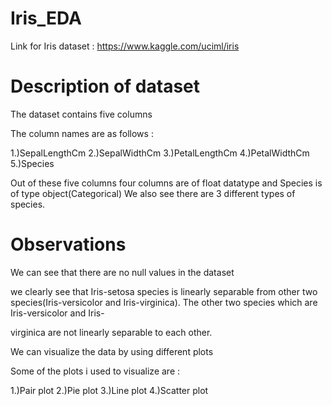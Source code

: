 # Iris_EDA

Link for Iris dataset : https://www.kaggle.com/uciml/iris

# Description of dataset

   The dataset contains five columns
   
   The column names are as follows :
   
   1.)SepalLengthCm
   2.)SepalWidthCm
   3.)PetalLengthCm
   4.)PetalWidthCm
   5.)Species
   
  Out of these five columns four columns are of float datatype and Species is of type object(Categorical)
  We also see there are 3 different types of species.
  
# Observations

We can see that there are no null values in the dataset

we clearly see that Iris-setosa species is linearly separable from other two species(Iris-versicolor and Iris-virginica). The other two species which are Iris-versicolor and Iris-

virginica are not linearly separable to each other.

We can visualize the data by using different plots

Some of the plots i used to visualize are :

1.)Pair plot
2.)Pie plot
3.)Line plot
4.)Scatter plot

   
